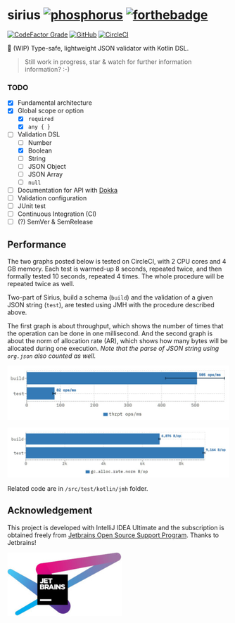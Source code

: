# sirius [![phosphorus](https://forthebadge.com/images/badges/built-with-love.svg)](https://forthebadge.com)  [![forthebadge](https://forthebadge.com/images/badges/powered-by-electricity.svg)](https://forthebadge.com)

[![CodeFactor Grade](https://img.shields.io/codefactor/grade/github/Ray-Eldath/sirius/master?style=flat-square)](https://www.codefactor.io/repository/github/ray-eldath/sirius) [![GitHub](https://img.shields.io/github/license/Ray-Eldath/sirius?style=flat-square)](https://github.com/Ray-Eldath/sirius/blob/master/LICENSE) [![CircleCI](https://img.shields.io/circleci/build/github/Ray-Eldath/sirius?logo=circleci&style=flat-square)](https://circleci.com/gh/Ray-Eldath/workflows/sirius/tree/master) 

:construction: (WIP) Type-safe, lightweight JSON validator with Kotlin DSL.

> Still work in progress, star & watch for further information information? :-)

### TODO

 - [X] Fundamental architecture
 - [X] Global scope or option
   - [X] `required`
   - [X] `any { }`
 - [ ] Validation DSL
   - [ ] Number
   - [X] Boolean
   - [ ] String
   - [ ] JSON Object
   - [ ] JSON Array
   - [ ] `null`
 - [ ] Documentation for API with [Dokka](https://github.com/Kotlin/dokka)
 - [ ] Validation configuration
 - [ ] JUnit test
 - [ ] Continuous Integration (CI)
 - [ ] (?) SemVer & SemRelease

## Performance

The two graphs posted below is tested on CircleCI, with 2 CPU cores and 4 GB memory. Each test is warmed-up 8 seconds, repeated twice, and then formally tested 10 seconds, repeated 4 times. The whole procedure will be repeated twice as well. 

Two-part of Sirius, build a schema (`build`) and the validation of a given JSON string (`test`), are tested using JMH with the procedure described above.

The first graph is about throughput, which shows the number of times that the operation can be done in one millisecond. And the second graph is about the norm of allocation rate (AR), which shows how many bytes will be allocated during one execution. *Note that the parse of JSON string using `org.json` also counted as well.*

![Performance: Throughput](img/perf-thrpt.jpg)

![Performance: Allocation Rate per operation](img/perf-ar-norm.jpg)


Related code are in `/src/test/kotlin/jmh` folder.

## Acknowledgement

This project is developed with IntelliJ IDEA Ultimate and the subscription is obtained freely from [Jetbrains Open Source Support Program](https://www.jetbrains.com/community/opensource/). Thanks to Jetbrains!

[![Jetbrains logo](img/jetbrains-variant-4.jpg)](https://www.jetbrains.com/?from=sirius)